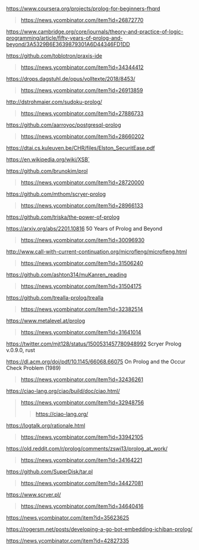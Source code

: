 https://www.coursera.org/projects/prolog-for-beginners-fhqrd
> https://news.ycombinator.com/item?id=26872770

https://www.cambridge.org/core/journals/theory-and-practice-of-logic-programming/article/fifty-years-of-prolog-and-beyond/3A5329B6E3639879301A6D44346FD1DD

https://github.com/toblotron/praxis-ide
> https://news.ycombinator.com/item?id=34344412

https://drops.dagstuhl.de/opus/volltexte/2018/8453/
> https://news.ycombinator.com/item?id=26913859

http://dstrohmaier.com/sudoku-prolog/
> https://news.ycombinator.com/item?id=27886733

https://github.com/aarroyoc/postgresql-prolog
> https://news.ycombinator.com/item?id=28660202

https://dtai.cs.kuleuven.be/CHR/files/Elston_SecuritEase.pdf

https://en.wikipedia.org/wiki/XSB`

https://github.com/brunokim/prol
> https://news.ycombinator.com/item?id=28720000

https://github.com/mthom/scryer-prolog
> https://news.ycombinator.com/item?id=28966133

https://github.com/triska/the-power-of-prolog

https://arxiv.org/abs/2201.10816 50 Years of Prolog and Beyond
> https://news.ycombinator.com/item?id=30096930

http://www.call-with-current-continuation.org/microfleng/microfleng.html
> https://news.ycombinator.com/item?id=31506240

https://github.com/ashton314/muKanren_reading
> https://news.ycombinator.com/item?id=31504175

https://github.com/trealla-prolog/trealla
> https://news.ycombinator.com/item?id=32382514

https://www.metalevel.at/prolog
> https://news.ycombinator.com/item?id=31641014

https://twitter.com/mjt128/status/1500531457780948992 Scryer Prolog v.0.9.0, rust

https://dl.acm.org/doi/pdf/10.1145/66068.66075 On Prolog and the Occur Check Problem (1989)
> https://news.ycombinator.com/item?id=32436261

https://ciao-lang.org/ciao/build/doc/ciao.html/
> https://news.ycombinator.com/item?id=32948756
> > https://ciao-lang.org/

https://logtalk.org/rationale.html
> https://news.ycombinator.com/item?id=33942105

https://old.reddit.com/r/prolog/comments/zswi13/prolog_at_work/
> https://news.ycombinator.com/item?id=34164221

https://github.com/SuperDisk/tar.pl
> https://news.ycombinator.com/item?id=34427081

https://www.scryer.pl/
> https://news.ycombinator.com/item?id=34640416

https://news.ycombinator.com/item?id=35623625

https://rogersm.net/posts/developing-a-go-bot-embedding-ichiban-prolog/

https://news.ycombinator.com/item?id=42827335